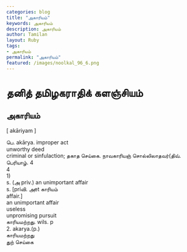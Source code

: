 ```yaml
---  
categories: blog  
title: "அகாரியம்"
keywords: அகாரியம்  
description: அகாரியம்
author: Tamilan  
layout: Ruby  
tags:     
- அகாரியம்
permalink: "அகாரியம்"  
featured: /images/noolkal_96_6.png  
--- 
```

# தனித் தமிழகராதிக் களஞ்சியம்
## அகாரியம்

[ akāriyam ]  
  
பெ. akārya. improper act  
unworthy deed  
criminal or sinfulaction; தகாத செய்கை. நாவகாரியஞ் சொல்லிலாதவர்(திவ். பெரியாழ். 4  
4  
1)  
s. (அ priv.) an unimportant affair  
s. [priவி. அet காரியம்  
affair.]  
an unimportant affair  
useless  
unpromising pursuit  
காரியமற்றது. wils. p  
2. akarya.(p.)  
காரியமற்றது  
துற் செய்கை